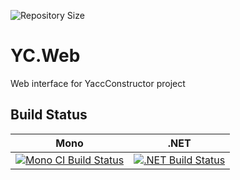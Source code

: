 ![Repository Size](https://reposs.herokuapp.com/?path=ShalamovRoman/YC.Web)
# YC.Web 
Web interface for YaccConstructor project

## Build Status

Mono | .NET
---- | ----
[![Mono CI Build Status](https://img.shields.io/travis/ShalamovRoman/YC.Web/master.svg)](https://travis-ci.org/ShalamovRoman/YC.Web) | [![.NET Build Status](https://img.shields.io/appveyor/ci/ShalamovRoman/yc-web/master.svg)](https://ci.appveyor.com/project/ShalamovRoman/yc-web)
